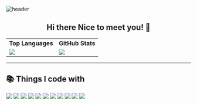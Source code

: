 ![header](https://capsule-render.vercel.app/api?type=soft&color=auto&height=110&section=header&text=Hi%20%20I'm%20%20jaebeomx&fontSize=60)
<h2 align="center">
Hi there Nice to meet you! 👋 
</h2>

<div align="center">
  <table>
    <tr>
      <td align="center"><strong>Top Languages</strong></td>
      <td align="center"><strong>GitHub Stats</strong></td>
    </tr>
    <tr>
      <td><img src="https://github-readme-stats.vercel.app/api/top-langs/?username=jaebeomx&layout=compact&theme=tokyonight"></td>
      <td><img src="https://github-readme-stats.vercel.app/api?username=jaebeomx&show_icons=true&count_private=true&theme=tokyonight"></td>
    </tr>
  </table>
</div>

<!--
shields.io의 static badge에서 style: for-the-badge, logo에 원하는 로고 영어로, badgeContent는 로고명-색깔 이렇게 해야함
-->
---

<h2>
  📚 Things I code with
</h2>
<p>
<!--   <img src="https://img.shields.io/badge/React-222222?style=for-the-badge&logo=React&logoColor=61DAFB"/> -->

  <img src="https://camo.githubusercontent.com/16fea79fb97d299ed1e8821f36586055821b8795f0329f5debee7392e6e5c617/68747470733a2f2f696d672e736869656c64732e696f2f62616467652f72656163742d3631444146423f7374796c653d666f722d7468652d6261646765266c6f676f3d7265616374266c6f676f436f6c6f723d626c61636b"/>
  <img src="https://img.shields.io/badge/recoil-white?style=for-the-badge&logo=recoil"/>
  <img src="https://img.shields.io/badge/styledcomponents-%23E48D85?style=for-the-badge&logo=styledcomponents&logoColor=black"/>
  <img src="https://img.shields.io/badge/Tailwind-white?style=for-the-badge&logo=tailwind%20css"/>
  <!-- <img src="https://img.shields.io/badge/redux-white?style=for-the-badge&logo=redux&logoColor=purple"/> -->
  <img src="https://img.shields.io/badge/axios-purple?style=for-the-badge&logo=axios&logoColor=white"/>
  <img src="https://img.shields.io/badge/HTML5-red?style=for-the-badge&logo=HTML5&logoColor=white"/>
  <img src="https://img.shields.io/badge/CSS3-007ACC?style=for-the-badge&logo=CSS3&logoColor=white"/>
  <img src="https://img.shields.io/badge/JavaScript-F7DF1C?style=for-the-badge&logo=JavaScript&logoColor=black"/>
  <img src="https://img.shields.io/badge/git-F05032?style=for-the-badge&logo=Git&logoColor=white"/>
  <img src="https://img.shields.io/badge/github-171616?style=for-the-badge&logo=github&logoColor=white"/>
  <img src="https://img.shields.io/badge/VSC-blue?style=for-the-badge&logo=visualstudiocode"/>

</p>

